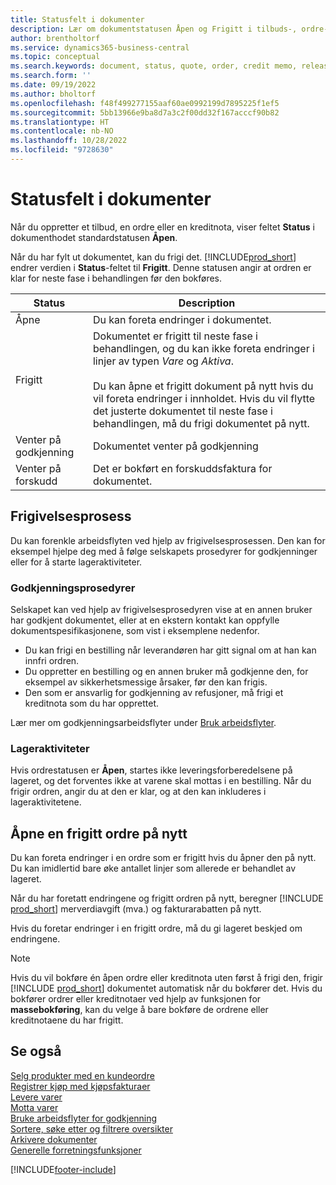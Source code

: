 ```yaml
---
title: Statusfelt i dokumenter
description: Lær om dokumentstatusen Åpen og Frigitt i tilbuds-, ordre- eller kreditnotadokumenter.
author: brentholtorf
ms.service: dynamics365-business-central
ms.topic: conceptual
ms.search.keywords: document, status, quote, order, credit memo, released, open, pending approval, pending prepayment,
ms.search.form: ''
ms.date: 09/19/2022
ms.author: bholtorf
ms.openlocfilehash: f48f499277155aaf60ae0992199d7895225f1ef5
ms.sourcegitcommit: 5bb13966e9ba8d7a3c2f00dd32f167acccf90b82
ms.translationtype: HT
ms.contentlocale: nb-NO
ms.lasthandoff: 10/28/2022
ms.locfileid: "9728630"
---
```

# <a name="status-field-on-documents"></a>Statusfelt i dokumenter

Når du oppretter et tilbud, en ordre eller en kreditnota, viser feltet **Status** i dokumenthodet standardstatusen **Åpen**.

Når du har fylt ut dokumentet, kan du frigi det. [!INCLUDE[prod_short](includes/prod_short.md)] endrer verdien i **Status**-feltet til **Frigitt**. Denne statusen angir at ordren er klar for neste fase i behandlingen før den bokføres.

| Status | Description |
| ------ | ----------- |
| Åpne   | Du kan foreta endringer i dokumentet. |
| Frigitt | Dokumentet er frigitt til neste fase i behandlingen, og du kan ikke foreta endringer i linjer av typen *Vare* og *Aktiva*.<br /><br />Du kan åpne et frigitt dokument på nytt hvis du vil foreta endringer i innholdet. Hvis du vil flytte det justerte dokumentet til neste fase i behandlingen, må du frigi dokumentet på nytt. |
| Venter på godkjenning   | Dokumentet venter på godkjenning |
| Venter på forskudd | Det er bokført en forskuddsfaktura for dokumentet. |

## <a name="release-process"></a>Frigivelsesprosess

Du kan forenkle arbeidsflyten ved hjelp av frigivelsesprosessen. Den kan for eksempel hjelpe deg med å følge selskapets prosedyrer for godkjenninger eller for å starte lageraktiviteter.

### <a name="approval-procedures"></a>Godkjenningsprosedyrer

Selskapet kan ved hjelp av frigivelsesprosedyren vise at en annen bruker har godkjent dokumentet, eller at en ekstern kontakt kan oppfylle dokumentspesifikasjonene, som vist i eksemplene nedenfor.

* Du kan frigi en bestilling når leverandøren har gitt signal om at han kan innfri ordren.
* Du oppretter en bestilling og en annen bruker må godkjenne den, for eksempel av sikkerhetsmessige årsaker, før den kan frigis.
* Den som er ansvarlig for godkjenning av refusjoner, må frigi et kreditnota som du har opprettet.

Lær mer om godkjenningsarbeidsflyter under [Bruk arbeidsflyter](across-use-workflows.md).

### <a name="warehouse-activities"></a>Lageraktiviteter

Hvis ordrestatusen er **Åpen**, startes ikke leveringsforberedelsene på lageret, og det forventes ikke at varene skal mottas i en bestilling. Når du frigir ordren, angir du at den er klar, og at den kan inkluderes i lageraktivitetene.

## <a name="reopen-a-released-order"></a>Åpne en frigitt ordre på nytt

Du kan foreta endringer i en ordre som er frigitt hvis du åpner den på nytt. Du kan imidlertid bare øke antallet linjer som allerede er behandlet av lageret.

Når du har foretatt endringene og frigitt ordren på nytt, beregner [!INCLUDE [prod_short](includes/prod_short.md)] merverdiavgift (mva.) og fakturarabatten på nytt.

Hvis du foretar endringer i en frigitt ordre, må du gi lageret beskjed om endringene.

> [!NOTE]
> Hvis du vil bokføre én åpen ordre eller kreditnota uten først å frigi den, frigir [!INCLUDE [prod_short](includes/prod_short.md)] dokumentet automatisk når du bokfører det. Hvis du bokfører ordrer eller kreditnotaer ved hjelp av funksjonen for **massebokføring**, kan du velge å bare bokføre de ordrene eller kreditnotaene du har frigitt.

## <a name="see-also"></a>Se også

[Selg produkter med en kundeordre](sales-how-sell-products.md)  
[Registrer kjøp med kjøpsfakturaer](purchasing-how-record-purchases.md)  
[Levere varer](warehouse-how-ship-items.md)  
[Motta varer](warehouse-how-receive-items.md)  
[Bruke arbeidsflyter for godkjenning](across-how-use-approval-workflows.md)  
[Sortere, søke etter og filtrere oversikter](ui-enter-criteria-filters.md)  
[Arkivere dokumenter](across-how-to-archive-documents.md)  
[Generelle forretningsfunksjoner](ui-across-business-areas.md)  

[!INCLUDE[footer-include](includes/footer-banner.md)]
